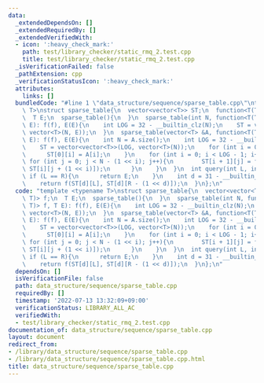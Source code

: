 ```yaml
---
data:
  _extendedDependsOn: []
  _extendedRequiredBy: []
  _extendedVerifiedWith:
  - icon: ':heavy_check_mark:'
    path: test/library_checker/static_rmq_2.test.cpp
    title: test/library_checker/static_rmq_2.test.cpp
  _isVerificationFailed: false
  _pathExtension: cpp
  _verificationStatusIcon: ':heavy_check_mark:'
  attributes:
    links: []
  bundledCode: "#line 1 \"data_structure/sequence/sparse_table.cpp\"\ntemplate <typename\
    \ T>\nstruct sparse_table{\n  vector<vector<T>> ST;\n  function<T(T, T)> f;\n\
    \  T E;\n  sparse_table(){\n  }\n  sparse_table(int N, function<T(T, T)> f, T\
    \ E): f(f), E(E){\n    int LOG = 32 - __builtin_clz(N);\n    ST = vector<vector<T>>(LOG,\
    \ vector<T>(N, E));\n  }\n  sparse_table(vector<T> &A, function<T(T, T)> f, T\
    \ E): f(f), E(E){\n    int N = A.size();\n    int LOG = 32 - __builtin_clz(N);\n\
    \    ST = vector<vector<T>>(LOG, vector<T>(N));\n    for (int i = 0; i < N; i++){\n\
    \      ST[0][i] = A[i];\n    }\n    for (int i = 0; i < LOG - 1; i++){\n     \
    \ for (int j = 0; j < N - (1 << i); j++){\n        ST[i + 1][j] = f(ST[i][j],\
    \ ST[i][j + (1 << i)]);\n      }\n    }\n  }\n  int query(int L, int R){\n   \
    \ if (L == R){\n      return E;\n    }\n    int d = 31 - __builtin_clz(R - L);\n\
    \    return f(ST[d][L], ST[d][R - (1 << d)]);\n  }\n};\n"
  code: "template <typename T>\nstruct sparse_table{\n  vector<vector<T>> ST;\n  function<T(T,\
    \ T)> f;\n  T E;\n  sparse_table(){\n  }\n  sparse_table(int N, function<T(T,\
    \ T)> f, T E): f(f), E(E){\n    int LOG = 32 - __builtin_clz(N);\n    ST = vector<vector<T>>(LOG,\
    \ vector<T>(N, E));\n  }\n  sparse_table(vector<T> &A, function<T(T, T)> f, T\
    \ E): f(f), E(E){\n    int N = A.size();\n    int LOG = 32 - __builtin_clz(N);\n\
    \    ST = vector<vector<T>>(LOG, vector<T>(N));\n    for (int i = 0; i < N; i++){\n\
    \      ST[0][i] = A[i];\n    }\n    for (int i = 0; i < LOG - 1; i++){\n     \
    \ for (int j = 0; j < N - (1 << i); j++){\n        ST[i + 1][j] = f(ST[i][j],\
    \ ST[i][j + (1 << i)]);\n      }\n    }\n  }\n  int query(int L, int R){\n   \
    \ if (L == R){\n      return E;\n    }\n    int d = 31 - __builtin_clz(R - L);\n\
    \    return f(ST[d][L], ST[d][R - (1 << d)]);\n  }\n};\n"
  dependsOn: []
  isVerificationFile: false
  path: data_structure/sequence/sparse_table.cpp
  requiredBy: []
  timestamp: '2022-07-13 13:32:09+09:00'
  verificationStatus: LIBRARY_ALL_AC
  verifiedWith:
  - test/library_checker/static_rmq_2.test.cpp
documentation_of: data_structure/sequence/sparse_table.cpp
layout: document
redirect_from:
- /library/data_structure/sequence/sparse_table.cpp
- /library/data_structure/sequence/sparse_table.cpp.html
title: data_structure/sequence/sparse_table.cpp
---
```

